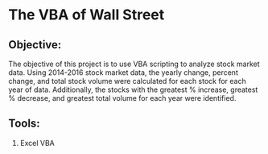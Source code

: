 # The VBA of Wall Street

## **Objective:**
The objective of this project is to use VBA scripting to analyze stock market data. Using 2014-2016 stock market data, the yearly change, percent change, and total stock volume were calculated for each stock for each year of data. Additionally, the stocks with the greatest % increase, greatest % decrease, and greatest total volume for each year were identified. 

## **Tools:**
1. Excel VBA
